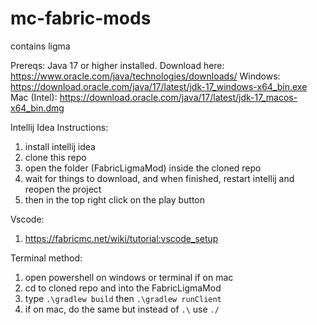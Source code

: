 # mc-fabric-mods

contains ligma

Prereqs:
Java 17 or higher installed.
Download here: https://www.oracle.com/java/technologies/downloads/
Windows: https://download.oracle.com/java/17/latest/jdk-17_windows-x64_bin.exe
Mac (Intel): https://download.oracle.com/java/17/latest/jdk-17_macos-x64_bin.dmg

Intellij Idea Instructions:
1. install intellij idea
2. clone this repo
3. open the folder (FabricLigmaMod) inside the cloned repo
4. wait for things to download, and when finished, restart intellij and reopen the project
5. then in the top right click on the play button

Vscode:
1. https://fabricmc.net/wiki/tutorial:vscode_setup

Terminal method:
1. open powershell on windows or terminal if on mac
2. cd to cloned repo and into the FabricLigmaMod
3. type `.\gradlew build` then `.\gradlew runClient`
4. if on mac, do the same but instead of `.\` use `./` 
